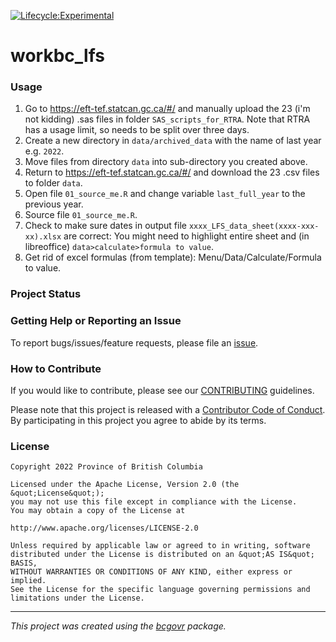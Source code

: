 [![Lifecycle:Experimental](https://img.shields.io/badge/Lifecycle-Experimental-339999)](<Redirect-URL>)


workbc_lfs
============================

### Usage

1.  Go to https://eft-tef.statcan.gc.ca/#/ and manually upload the 23 (i'm not kidding) .sas files in folder `SAS_scripts_for_RTRA`. Note that RTRA has a usage limit, so needs to be split over three days.
2. Create a new directory in `data/archived_data` with the name of last year e.g. `2022`.
3.  Move files from directory `data` into sub-directory you created above.
4.  Return to https://eft-tef.statcan.gc.ca/#/ and download the 23 .csv files to folder `data`.
5.  Open file `01_source_me.R` and change variable `last_full_year` to the previous year.
6.  Source file `01_source_me.R`.
7.  Check to make sure dates in output file `xxxx_LFS_data_sheet(xxxx-xxx-xx).xlsx` are correct: You might need to highlight entire sheet and (in libreoffice) `data>calculate>formula to value`.
8.  Get rid of excel formulas (from template): Menu/Data/Calculate/Formula to value.

### Project Status

### Getting Help or Reporting an Issue

To report bugs/issues/feature requests, please file an [issue](https://github.com/bcgov/workbc_lfs/issues/).

### How to Contribute

If you would like to contribute, please see our [CONTRIBUTING](CONTRIBUTING.md) guidelines.

Please note that this project is released with a [Contributor Code of Conduct](CODE_OF_CONDUCT.md). By participating in this project you agree to abide by its terms.

### License

```
Copyright 2022 Province of British Columbia

Licensed under the Apache License, Version 2.0 (the &quot;License&quot;);
you may not use this file except in compliance with the License.
You may obtain a copy of the License at

http://www.apache.org/licenses/LICENSE-2.0

Unless required by applicable law or agreed to in writing, software distributed under the License is distributed on an &quot;AS IS&quot; BASIS,
WITHOUT WARRANTIES OR CONDITIONS OF ANY KIND, either express or implied.
See the License for the specific language governing permissions and limitations under the License.
```
---
*This project was created using the [bcgovr](https://github.com/bcgov/bcgovr) package.* 
